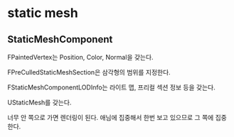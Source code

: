 # static mesh 

## StaticMeshComponent 

FPaintedVertex는 Position, Color, Normal을 갖는다. 

FPreCulledStaticMeshSection은 삼각형의 범위를 지정한다. 

FStaticMeshComponentLODInfo는 라이트 맵, 프리컬 섹션 정보 등을 갖는다. 

UStaticMesh를 갖는다. 

너무 안 쪽으로 가면 렌더링이 된다. 애님에 집중해서 한번 보고 있으므로 그 쪽에 집중한다. 

